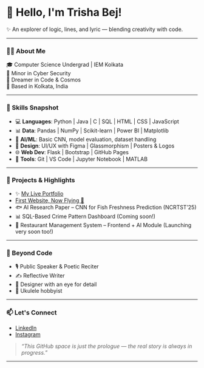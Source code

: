 # 🌸 Hello, I'm Trisha Bej!

✨ An explorer of logic, lines, and lyric — blending creativity with code.

---

### 👩‍💻 About Me

🎓 Computer Science Undergrad | IEM Kolkata  
🔐 Minor in Cyber Security  
💭 Dreamer in Code & Cosmos  
📍 Based in Kolkata, India

---

### 🔧 Skills Snapshot

- 💻 **Languages**: Python | Java | C | SQL | HTML | CSS | JavaScript
- 📊 **Data**: Pandas | NumPy | Scikit-learn | Power BI | Matplotlib
- 🤖 **AI/ML**: Basic CNN, model evaluation, dataset handling
- 🎨 **Design**: UI/UX with Figma | Glassmorphism | Posters & Logos
- 🌐 **Web Dev**: Flask | Bootstrap | GitHub Pages
- 🔬 **Tools**: Git | VS Code | Jupyter Notebook | MATLAB

---

### 🚀 Projects & Highlights

- ✨ [My Live Portfolio](https://trishab004.github.io/trisha-site/)
- [First Website, Now Flying 🌠](https://trishab004.github.io/trisha-portfolio/) 
- 🐟 AI Research Paper – CNN for Fish Freshness Prediction (NCRTST’25)
- 📊 SQL-Based Crime Pattern Dashboard (Coming soon!)
- 🏢 Restaurant Management System – Frontend + AI Module (Launching very soon too!)

---

### 🎤 Beyond Code

- 🎙️ Public Speaker & Poetic Reciter
- ✍️ Reflective Writer
- 🎨 Designer with an eye for detail
- 🎸 Ukulele hobbyist

---

### 📫 Let's Connect

- [LinkedIn](https://www.linkedin.com/in/trisha-bej-504bba271)
- [Instagram](https://www.instagram.com/trisha.b_04?igsh=MThhMzkzdGV2cDEzNQ==)

> _“This GitHub space is just the prologue — the real story is always in progress.”_

---

<!--
**trishab004/trishab004** is a ✨ _special_ ✨ repository because its `README.md` (this file) appears on your GitHub profile.

Here are some ideas to get you started:

- 🔭 I’m currently working on ...
- 🌱 I’m currently learning ...
- 👯 I’m looking to collaborate on ...
- 🤔 I’m looking for help with ...
- 💬 Ask me about ...
- 📫 How to reach me: ...
- 😄 Pronouns: ...
- ⚡ Fun fact: ...
-->
